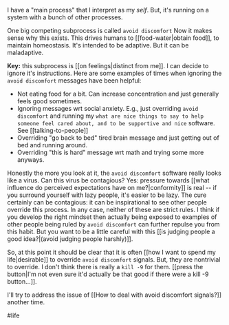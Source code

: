 I have a "main process" that I interpret as my *self*.
But, it's running on a system with a bunch of other processes.

One big competing subprocess is called `avoid discomfort`
Now it makes sense why this exists. This drives humans to [[food-water|obtain food]], to maintain homeostasis. It's intended to be adaptive. But it can be maladaptive. 

**Key:** this subprocess is [[on feelings|distinct from me]]. I can decide to ignore it's instructions. 
Here are some examples of times when ignoring the `avoid discomfort` messages have been helpful:

- Not eating food for a bit. Can increase concentration and just generally feels good sometimes.
- Ignoring messages wrt social anxiety. E.g., just overriding `avoid discomfort` and running my `what are nice things to say to help someone feel cared about, and to be supportive and nice` software. See [[talking-to-people]]
- Overriding "go back to bed" tired brain message and just getting out of bed and running around. 
- Overriding "this is hard" message wrt math and trying some more anyways. 

Honestly the more you look at it, the `avoid discomfort` software really looks like a virus. 
Can this virus be contagious? Yes: pressure towards [[what influence do perceived expectations have on me?|conformity]] is real -- if you surround yourself with lazy people, it's easier to be lazy.
The cure certainly can be contagious: it can be inspirational to see other people override this process. 
In any case, neither of these are strict rules. I think if you develop the right mindset then actually being exposed to examples of other people being ruled by `avoid discomfort` can further repulse you from this habit. But you want to be a little careful with this [[is judging people a good idea?|(avoid judging people harshly)]]. 

So, at this point it should be clear that it is often [[how I want to spend my life|desirable]] to override `avoid discomfort` signals.
But, they are nontrivial to override. I don't think there is really a `kill -9` for them. 
[[press the button|I'm not even sure it'd actually be that good if there were a kill -9 button...]].

I'll try to address the issue of [[How to deal with avoid discomfort signals?]] another time.

#life